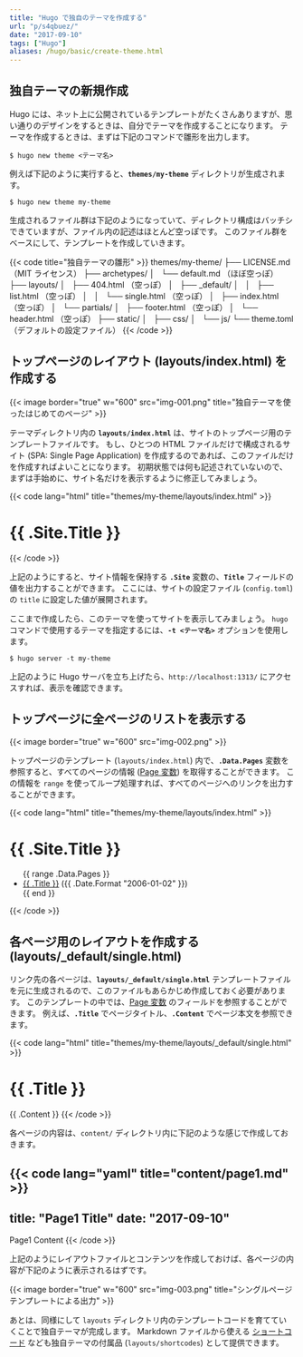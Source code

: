 ```yaml
---
title: "Hugo で独自のテーマを作成する"
url: "p/s4qbuez/"
date: "2017-09-10"
tags: ["Hugo"]
aliases: /hugo/basic/create-theme.html
---
```


独自テーマの新規作成
----

Hugo には、ネット上に公開されているテンプレートがたくさんありますが、思い通りのデザインをするときは、自分でテーマを作成することになります。
テーマを作成するときは、まずは下記のコマンドで雛形を出力します。

```console
$ hugo new theme <テーマ名>
```

例えば下記のように実行すると、__`themes/my-theme`__ ディレクトリが生成されます。

```console
$ hugo new theme my-theme
```

生成されるファイル群は下記のようになっていて、ディレクトリ構成はバッチシできていますが、ファイル内の記述はほとんど空っぽです。
このファイル群をベースにして、テンプレートを作成していきます。

{{< code title="独自テーマの雛形" >}}
themes/my-theme/
   ├── LICENSE.md （MIT ライセンス）
   ├── archetypes/
   │   └── default.md （ほぼ空っぽ）
   ├── layouts/
   │   ├── 404.html （空っぽ）
   │   ├── _default/
   │   │   ├── list.html （空っぽ）
   │   │   └── single.html （空っぽ）
   │   ├── index.html （空っぽ）
   │   └── partials/
   │       ├── footer.html （空っぽ）
   │       └── header.html （空っぽ）
   ├── static/
   │   ├── css/
   │   └── js/
   └── theme.toml （デフォルトの設定ファイル）
{{< /code >}}


トップページのレイアウト (layouts/index.html) を作成する
----

{{< image border="true" w="600" src="img-001.png" title="独自テーマを使ったはじめてのページ" >}}

テーマディレクトリ内の __`layouts/index.html`__ は、サイトのトップページ用のテンプレートファイルです。
もし、ひとつの HTML ファイルだけで構成されるサイト (SPA: Single Page Application) を作成するのであれば、このファイルだけを作成すればよいことになります。
初期状態では何も記述されていないので、まずは手始めに、サイト名だけを表示するように修正してみましょう。

{{< code lang="html" title="themes/my-theme/layouts/index.html" >}}
<h1>{{ .Site.Title }}</h1>
{{< /code >}}

上記のようにすると、サイト情報を保持する __`.Site`__ 変数の、__`Title`__ フィールドの値を出力することができます。
ここには、サイトの設定ファイル (`config.toml`) の `title` に設定した値が展開されます。

ここまで作成したら、このテーマを使ってサイトを表示してみましょう。
`hugo` コマンドで使用するテーマを指定するには、__`-t <テーマ名>`__ オプションを使用します。

```console
$ hugo server -t my-theme
```

上記のように Hugo サーバを立ち上げたら、`http://localhost:1313/` にアクセスすれば、表示を確認できます。


トップページに全ページのリストを表示する
----

{{< image border="true" w="600" src="img-002.png" >}}

トップページのテンプレート (`layouts/index.html`) 内で、__`.Data.Pages`__ 変数を参照すると、すべてのページの情報 ([Page 変数](https://gohugo.io/variables/page/)) を取得することができます。
この情報を `range` を使ってループ処理すれば、すべてのページへのリンクを出力することができます。

{{< code lang="html" title="themes/my-theme/layouts/index.html" >}}
<h1>{{ .Site.Title }}</h1>
<ul>
  {{ range .Data.Pages }}
    <li><a href="{{ .RelPermalink }}">{{ .Title }}</a> ({{ .Date.Format "2006-01-02" }})</li>
  {{ end }}
</ul>
{{< /code >}}


各ページ用のレイアウトを作成する (layouts/_default/single.html)
----

リンク先の各ページは、__`layouts/_default/single.html`__ テンプレートファイルを元に生成されるので、このファイルもあらかじめ作成しておく必要があります。
このテンプレートの中では、[Page 変数](https://gohugo.io/variables/page/) のフィールドを参照することができます。
例えば、__`.Title`__ でページタイトル、__`.Content`__ でページ本文を参照できます。

{{< code lang="html" title="themes/my-theme/layouts/_default/single.html" >}}
<h1>{{ .Title }}</h1>

{{ .Content }}
{{< /code >}}

各ページの内容は、`content/` ディレクトリ内に下記のような感じで作成しておきます。

{{< code lang="yaml" title="content/page1.md" >}}
---
title: "Page1 Title"
date: "2017-09-10"
---

Page1 Content
{{< /code >}}

上記のようにレイアウトファイルとコンテンツを作成しておけば、各ページの内容が下記のように表示されるはずです。

{{< image border="true" w="600" src="img-003.png" title="シングルページテンプレートによる出力" >}}

あとは、同様にして `layouts` ディレクトリ内のテンプレートコードを育てていくことで独自テーマが完成します。
Markdown ファイルから使える [ショートコード](/p/ttfyk5o/) なども独自テーマの付属品 (`layouts/shortcodes`) として提供できます。

